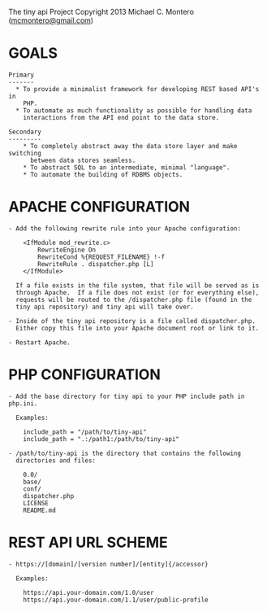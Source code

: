 The tiny api Project
Copyright 2013 Michael C. Montero (mcmontero@gmail.com)

GOALS
=====

    Primary
    -------
      * To provide a minimalist framework for developing REST based API's in
        PHP.
      * To automate as much functionality as possible for handling data
        interactions from the API end point to the data store.

    Secondary
    ---------
        * To completely abstract away the data store layer and make switching
          between data stores seamless.
        * To abstract SQL to an intermediate, minimal "language".
        * To automate the building of RDBMS objects.

APACHE CONFIGURATION
====================

    - Add the following rewrite rule into your Apache configuration:

        <IfModule mod_rewrite.c>
            RewriteEngine On
            RewriteCond %{REQUEST_FILENAME} !-f
            RewriteRule . dispatcher.php [L]
        </IfModule>

      If a file exists in the file system, that file will be served as is
      through Apache.  If a file does not exist (or for everything else),
      requests will be routed to the /dispatcher.php file (found in the
      tiny api repository) and tiny api will take over.

    - Inside of the tiny api repository is a file called dispatcher.php.
      Either copy this file into your Apache document root or link to it.

    - Restart Apache.

PHP CONFIGURATION
=================

    - Add the base directory for tiny api to your PHP include path in php.ini.

      Examples:

        include_path = "/path/to/tiny-api"
        include_path = ".:/path1:/path/to/tiny-api"

    - /path/to/tiny-api is the directory that contains the following
      directories and files:

        0.0/
        base/
        conf/
        dispatcher.php
        LICENSE
        README.md

REST API URL SCHEME
===================

    - https://[domain]/[version number]/[entity]{/accessor}

      Examples:

        https://api.your-domain.com/1.0/user
        https://api.your-domain.com/1.1/user/public-profile
